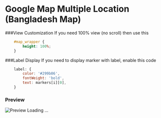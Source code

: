 # Google Map Multiple Location (Bangladesh Map)



###View Customization
If you need 100% view (no scroll) then use this
```css
    #map_wrapper {
        height: 100%;
    }
```



###Label Display
If you need to display marker with label, enable this code
```javascript
    label: {
        color: '#299b06',
        fontWeight: 'bold',
        text: markers[i][0],
    }
```



### Preview
![Preview Loading ...](http://image.sadequr.com/github/google-map-multiple-location/preview.jpg)

